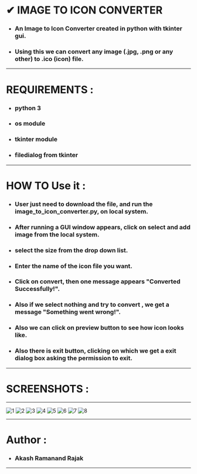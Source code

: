 # ✔ IMAGE TO ICON CONVERTER
- ### An Image to Icon Converter created in python with tkinter gui.
- ### Using this we can convert any image (.jpg, .png or any other) to .ico (icon) file.

****

# REQUIREMENTS :
- ### python 3
- ### os module
- ### tkinter module
- ### filedialog from tkinter

****

# HOW TO Use it :
- ### User just need to download the file, and run the image_to_icon_converter.py, on local system.
- ### After running a GUI window appears, click on select and add image from the local system.
- ### select the size from the drop down list.
- ### Enter the name of the icon file you want.
- ### Click on convert, then one message appears "Converted Successfully!".
- ### Also if we select nothing and try to convert , we get a message "Something went wrong!".
- ### Also we can click on preview button to see how icon looks like.
- ### Also there is exit button, clicking on which we get a exit dialog box asking the permission to exit.

****

# SCREENSHOTS :

****

![1](https://user-images.githubusercontent.com/57003737/122296195-c3234c80-cf17-11eb-967a-f764c087f16d.jpg)
![2](https://user-images.githubusercontent.com/57003737/122296205-c585a680-cf17-11eb-8718-b378f0e43284.jpg)
![3](https://user-images.githubusercontent.com/57003737/122296212-c74f6a00-cf17-11eb-9629-8893aeffdfd7.jpg)
![4](https://user-images.githubusercontent.com/57003737/122296218-c9192d80-cf17-11eb-8354-e35b4e04c559.jpg)
![5](https://user-images.githubusercontent.com/57003737/122296228-cb7b8780-cf17-11eb-9d1f-5415a7e9dd3d.jpg)
![6](https://user-images.githubusercontent.com/57003737/122296236-cd454b00-cf17-11eb-9022-e2a11cf3757b.jpg)
![7](https://user-images.githubusercontent.com/57003737/122296247-d0d8d200-cf17-11eb-8f92-f4f01e406461.jpg)
![8](https://user-images.githubusercontent.com/57003737/122296265-d59d8600-cf17-11eb-970e-653cce553dda.jpg)

****

# Author : 
- ### Akash Ramanand Rajak

****